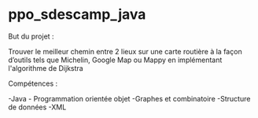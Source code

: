 # ppo_sdescamp_java

But du projet : 

Trouver le meilleur chemin entre 2 lieux sur une carte routière à la façon d’outils tels que Michelin, Google Map ou Mappy en implémentant l'algorithme de Dijkstra

Compétences : 

-Java - Programmation orientée objet
-Graphes et combinatoire
-Structure de données
-XML

